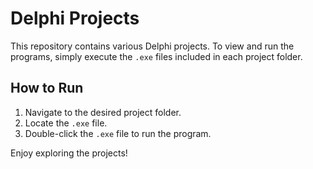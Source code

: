 # Delphi Projects

This repository contains various Delphi projects. To view and run the programs, simply execute the `.exe` files included in each project folder.

## How to Run

1. Navigate to the desired project folder.
2. Locate the `.exe` file.
3. Double-click the `.exe` file to run the program.

Enjoy exploring the projects!

